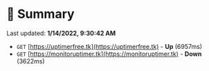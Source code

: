 # 📖 Summary
Last updated: **1/14/2022, 9:30:42 AM**

- `GET` [https://uptimerfree.tk](https://uptimerfree.tk) - **Up** (6957ms)
- `GET` [https://monitoruptimer.tk](https://monitoruptimer.tk) - **Down** (3622ms)
